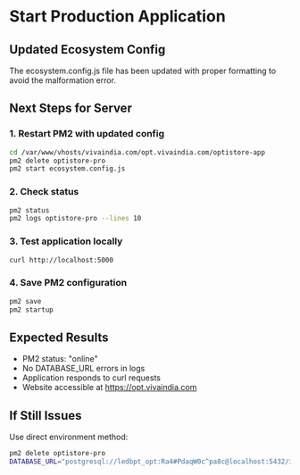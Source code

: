 # Start Production Application

## Updated Ecosystem Config
The ecosystem.config.js file has been updated with proper formatting to avoid the malformation error.

## Next Steps for Server

### 1. Restart PM2 with updated config
```bash
cd /var/www/vhosts/vivaindia.com/opt.vivaindia.com/optistore-app
pm2 delete optistore-pro
pm2 start ecosystem.config.js
```

### 2. Check status
```bash
pm2 status
pm2 logs optistore-pro --lines 10
```

### 3. Test application locally
```bash
curl http://localhost:5000
```

### 4. Save PM2 configuration
```bash
pm2 save
pm2 startup
```

## Expected Results
- PM2 status: "online"
- No DATABASE_URL errors in logs
- Application responds to curl requests
- Website accessible at https://opt.vivaindia.com

## If Still Issues
Use direct environment method:
```bash
pm2 delete optistore-pro
DATABASE_URL="postgresql://ledbpt_opt:Ra4#PdaqW0c^pa8c@localhost:5432/ieopt" NODE_ENV="production" PORT="5000" pm2 start dist/index.js --name optistore-pro
```
